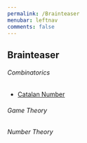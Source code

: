 ```yaml
---
permalink: /Brainteaser
menubar: leftnav
comments: false
---
```

## Brainteaser
###### Combinatorics
- [Catalan Number](./Combinatorics/Catalan_Number.md)

###### Game Theory

###### Number Theory